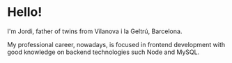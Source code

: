 # Hello!

I'm Jordi, father of twins from Vilanova i la Geltrú, Barcelona.

My professional career, nowadays, is focused in frontend development with good knowledge on backend technologies such Node and MySQL.